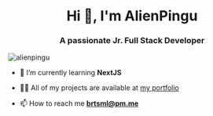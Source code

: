 <h1 align="center">Hi 👋, I'm AlienPingu</h1>
<h3 align="center">A passionate Jr. Full Stack Developer</h3>

<p align="left"> <img src="https://komarev.com/ghpvc/?username=alienpingu" alt="alienpingu" /> </p>

- 🌱 I’m currently learning **NextJS**

- 👨‍💻 All of my projects are available at [my portfolio](http://alienpingu.github.io/)

- 📫 How to reach me **brtsml@pm.me**




